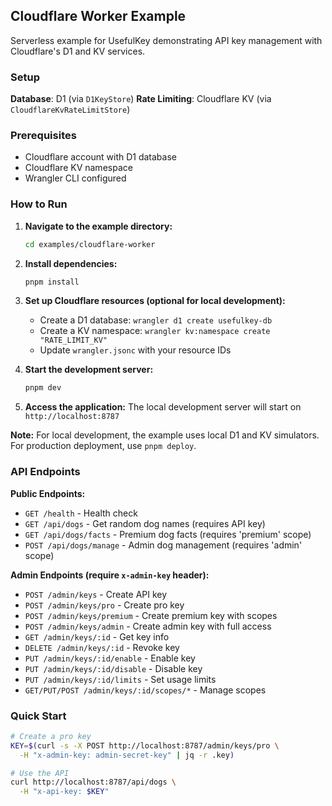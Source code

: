 ## Cloudflare Worker Example

Serverless example for UsefulKey demonstrating API key management with Cloudflare's D1 and KV services.

### Setup

**Database**: D1 (via `D1KeyStore`)
**Rate Limiting**: Cloudflare KV (via `CloudflareKvRateLimitStore`)

### Prerequisites

- Cloudflare account with D1 database
- Cloudflare KV namespace
- Wrangler CLI configured

### How to Run

1. **Navigate to the example directory:**
   ```bash
   cd examples/cloudflare-worker
   ```

2. **Install dependencies:**
   ```bash
   pnpm install
   ```

3. **Set up Cloudflare resources (optional for local development):**
   - Create a D1 database: `wrangler d1 create usefulkey-db`
   - Create a KV namespace: `wrangler kv:namespace create "RATE_LIMIT_KV"`
   - Update `wrangler.jsonc` with your resource IDs

4. **Start the development server:**
   ```bash
   pnpm dev
   ```

5. **Access the application:**
   The local development server will start on `http://localhost:8787`

**Note:** For local development, the example uses local D1 and KV simulators. For production deployment, use `pnpm deploy`.

### API Endpoints

**Public Endpoints:**
- `GET /health` - Health check
- `GET /api/dogs` - Get random dog names (requires API key)
- `GET /api/dogs/facts` - Premium dog facts (requires 'premium' scope)
- `POST /api/dogs/manage` - Admin dog management (requires 'admin' scope)

**Admin Endpoints (require `x-admin-key` header):**
- `POST /admin/keys` - Create API key
- `POST /admin/keys/pro` - Create pro key
- `POST /admin/keys/premium` - Create premium key with scopes
- `POST /admin/keys/admin` - Create admin key with full access
- `GET /admin/keys/:id` - Get key info
- `DELETE /admin/keys/:id` - Revoke key
- `PUT /admin/keys/:id/enable` - Enable key
- `PUT /admin/keys/:id/disable` - Disable key
- `PUT /admin/keys/:id/limits` - Set usage limits
- `GET/PUT/POST /admin/keys/:id/scopes/*` - Manage scopes

### Quick Start

```bash
# Create a pro key
KEY=$(curl -s -X POST http://localhost:8787/admin/keys/pro \
  -H "x-admin-key: admin-secret-key" | jq -r .key)

# Use the API
curl http://localhost:8787/api/dogs \
  -H "x-api-key: $KEY"
```


